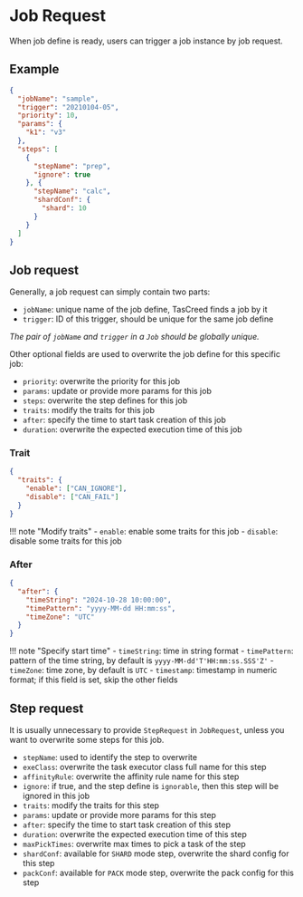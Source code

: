 # Job Request

When job define is ready, users can trigger a job instance by job request. 

## Example

``` json
{
  "jobName": "sample",
  "trigger": "20210104-05",
  "priority": 10,
  "params": {
    "k1": "v3"
  },
  "steps": [
    {
      "stepName": "prep",
      "ignore": true
    }, {
      "stepName": "calc",
      "shardConf": {
        "shard": 10
      }
    }
  ]
}
```

## Job request

Generally, a job request can simply contain two parts:

- `jobName`: unique name of the job define, TasCreed finds a job by it
- `trigger`: ID of this trigger, should be unique for the same job define

*The pair of `jobName` and `trigger` in a `Job` should be globally unique.*

Other optional fields are used to overwrite the job define for this specific job:

- `priority`: overwrite the priority for this job
- `params`: update or provide more params for this job
- `steps`: overwrite the step defines for this job
- `traits`: modify the traits for this job
- `after`: specify the time to start task creation of this job
- `duration`: overwrite the expected execution time of this job

### Trait

<div class="grid" markdown>

``` json title="sample of modify traits"
{
  "traits": {
    "enable": ["CAN_IGNORE"],
    "disable": ["CAN_FAIL"]
  }
}
```

!!! note "Modify traits"
    - `enable`: enable some traits for this job
    - `disable`: disable some traits for this job

</div>

### After

<div class="grid" markdown>

``` json title="sample of job start time"
{
  "after": {
    "timeString": "2024-10-28 10:00:00",
    "timePattern": "yyyy-MM-dd HH:mm:ss",
    "timeZone": "UTC"
  }
}
```

!!! note "Specify start time"
    - `timeString`: time in string format
    - `timePattern`: pattern of the time string, by default is `yyyy-MM-dd'T'HH:mm:ss.SSS'Z'`
    - `timeZone`: time zone, by default is `UTC`
    - `timestamp`: timestamp in numeric format; if this field is set, skip the other fields

</div>

## Step request

It is usually unnecessary to provide `StepRequest` in `JobRequest`, unless you want to overwrite some steps for this job.

- `stepName`: used to identify the step to overwrite
- `exeClass`: overwrite the task executor class full name for this step
- `affinityRule`: overwrite the affinity rule name for this step
- `ignore`: if true, and the step define is `ignorable`, then this step will be ignored in this job
- `traits`: modify the traits for this step
- `params`: update or provide more params for this step
- `after`: specify the time to start task creation of this step
- `duration`: overwrite the expected execution time of this step
- `maxPickTimes`: overwrite max times to pick a task of the step
- `shardConf`: available for `SHARD` mode step, overwrite the shard config for this step
- `packConf`: available for `PACK` mode step, overwrite the pack config for this step
